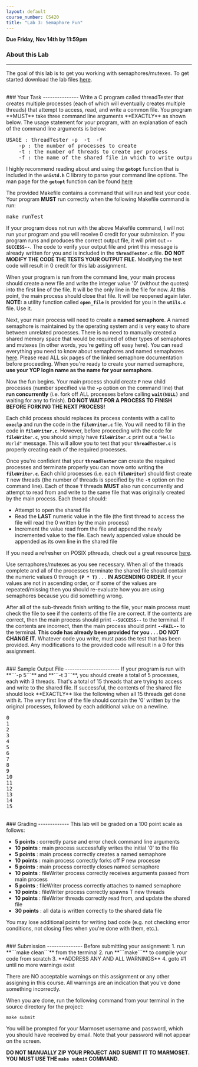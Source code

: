 ```yaml
---
layout: default
course_number: CS420
title: "Lab 3: Semaphore Fun"
---
```


**Due Friday, Nov 14th by 11:59pm**

### About this Lab
------------------

The goal of this lab is to get you working with semaphores/mutexes.
To get started download the lab files [here]().


<br>
### Your Task
---------------
Write a C program called threadTester that creates multiple processes (each of which will eventually creates multiple threads) that attempt to access, read, and write a common file. You program **MUST** take three command line arguments **EXACTLY** as shown below. The usage statement for your program, with an explanation of each of the command line arguments is below:

<pre>
USAGE : threadTester -p <num_procs> -t <num_threads> -f <filename>
    -p : the number of processes to create
    -t : the number of threads to create per process
    -f : the name of the shared file in which to write output
</pre>

I highly recommend reading about and using the **```getopt```** function that is included in the **```unistd.h```** C library to parse your command line options. The man page for the **```getopt```** function can be found [here](http://pubs.opengroup.org/onlinepubs/009696899/functions/getopt.html#tag_03_234) 

The provided Makefile contains a command that will run and test your code. Your program **MUST** run correctly when the following Makefile command is run:

<pre>
make runTest
</pre>

If your program does not run with the above Makefile command, I will not run your program and you will receive 0 credit for your submission. If you program runs and produces the correct output file, it will print out **```--SUCCESS--```**. The code to verify your output file and print this message is already written for you and is included in the **```threadTester.c```** file. **DO NOT MODIFY THE CODE THE TESTS YOUR OUTPUT FILE.** Modifying the test code will result in 0 credit for this lab assignment. 

When your program is run from the command line, your main process should create a new file and write the integer value '0' (without the quotes) into the first line of the file. It will be the only line in the file for now. At this point, the main process should close that file. It will be reopened again later. **NOTE:** a utility function called **```open_file```** is provided for you in the **```utils.c```** file. Use it.

Next, your main process will need to create a **named semaphore**. A named semaphore is maintained by the operating system and is very easy to share between unrelated processes. There is no need to manually created a shared memory space that would be required of other types of semaphores and mutexes (in other words, you're getting off easy here). You can read everything you need to know about semaphores and named semaphores [here](http://www.linuxdevcenter.com/pub/a/linux/2007/05/24/semaphores-in-linux.html?page=1). Please read ALL six pages of the linked semaphore documentation before proceeding. When you're ready to create your named semaphore, **use your YCP login name as the name for your semaphore**. 


Now the fun begins. Your main process should create **```P```** new child processes (number specified via the **```-p```** option on the command line) that **run concurrently** (i.e. fork off ALL processes before calling **```wait(NULL)```** and waiting for any to finish). **DO NOT WAIT FOR A PROCESS TO FINISH BEFORE FORKING THE NEXT PROCESS!** 

Each child process should replaces its process contents with a call to **```execlp```** and run the code in the **```fileWriter.c```** file. You will need to fill in the code in **```fileWriter.c```**. However, before proceeding with the code for **```fileWriter.c```**, you should simply have **```fileWriter.c```** print out a ```"Hello World"``` message. This will allow you to test that your **```threadTester.c```** is properly creating each of the required processes. 

Once you're confident that your **```threadTester```** can create the required processes and terminate properly you can move onto writing the **```fileWriter.c```**. Each child processes (i.e. each **```fileWriter```**) should first create **```T```** new threads (the number of threads is specified by the **```-t```** option on the command line). Each of those **```T```** threads **MUST** also run concurrently and attempt to read from and write to the same file that was originally created by the main process. Each thread should: 

 - Attempt to open the shared file
 - Read the **LAST** numeric value in the file (the first thread to access the file will read the 0 written by the main process)
 - Increment the value read from the file and append the newly incremented value to the file. Each newly appended value should be appended as its own line in the shared file

If you need a refresher on POSIX pthreads, check out a great resource [here](https://computing.llnl.gov/tutorials/pthreads/). 

Use semaphores/mutexes as you see necessary. When all of the threads complete and all of the processes terminate the shared file should contain the numeric values 0 through **```(P * T)```** . . . **IN ASCENDING ORDER**. If your values are not in ascending order, or if some of the values are repeated/missing then you should re-evaluate how you are using semaphores because you did something wrong.


After all of the sub-threads finish writing to the file, your main process must check the file to see if the contents of the file are correct. If the contents are correct, then the main process should print **```--SUCCESS--```** to the terminal. If the contents are incorrect, then the main process should print **```--FAIL--```** to the terminal. **This code has already been provided for you . . . DO NOT CHANGE IT.** Whatever code you write, must pass the test that has been provided. Any modifications to the provided code will result in a 0 for this assignment.


<br>
### Sample Output File
-----------------------
If your program is run with **```-p 5```** and **```-t 3```**, you should create a total of 5 processes, each with 3 threads. That's a total of 15 threads that are trying to access and write to the shared file. If successful, the contents of the shared file should look **EXACTLY** like the following when all 15 threads get done with it. The very first line of the file should contain the '0' written by the original processes, followed by each additional value on a newline.

<pre>
0
1
2
3
4
5
6
7
8
9
10
11
12
13
14
15
</pre>


<br>
### Grading
-------------
This lab will be graded on a 100 point scale as follows: 

 - **5 points** : correctly parse and error check command line arguments
 - **10 points** : main process successfully writes the initial '0' to the file
 - **5 points** : main process correctly creates a named semaphore
 - **10 points** : main process correctly forks off P new processe
 - **5 points** : main process correctly closes named semaphore
 - **10 points** : fileWriter process correctly receives arguments passed from main process
 - **5 points** : fileWriter process correctly attaches to named semaphore
 - **10 points** : fileWriter process correctly spawns T new threads
 - **10 points** : fileWriter threads correctly read from, and update the shared file
 - **30 points** : all data is written correctly to the shared data file

You may lose additional points for writing bad code (e.g. not checking error conditions, not closing files when you're done with them, etc.).


<br>
### Submission
---------------
Before submitting your assignment:
 1. run **```make clean```** from the terminal
 2. run **```make```** to compile your code from scratch
 3. **ADDRESS ANY AND ALL WARNINGS**
 4. goto #1 until no more warnings exist

There are NO acceptable warnings on this assignment or any other assigning in this course. All warnings are an indication that you've done something incorrectly.



When you are done, run the following command from your terminal in the source directory for the project:

	make submit

You will be prompted for your Marmoset username and password,
which you should have received by email.  Note that your password will
not appear on the screen.

**DO NOT MANUALLY ZIP YOUR PROJECT AND SUBMIT IT TO MARMOSET.  
YOU MUST USE THE ```make submit``` COMMAND.**

